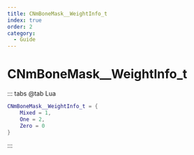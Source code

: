 ```yaml
---
title: CNmBoneMask__WeightInfo_t
index: true
order: 2
category:
  - Guide
---
```


# CNmBoneMask__WeightInfo_t
::: tabs
@tab Lua
```lua
CNmBoneMask__WeightInfo_t = {
    Mixed = 1,
    One = 2,
    Zero = 0
}
```
:::